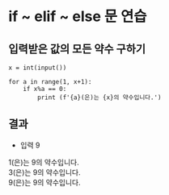 # if ~ elif ~ else 문 연습
## 입력받은 값의 모든 약수 구하기

```
x = int(input())

for a in range(1, x+1):
    if x%a == 0:
        print (f'{a}(은)는 {x}의 약수입니다.')
```
## 결과
* 입력 9

 1(은)는 9의 약수입니다.  
 3(은)는 9의 약수입니다.  
 9(은)는 9의 약수입니다.

